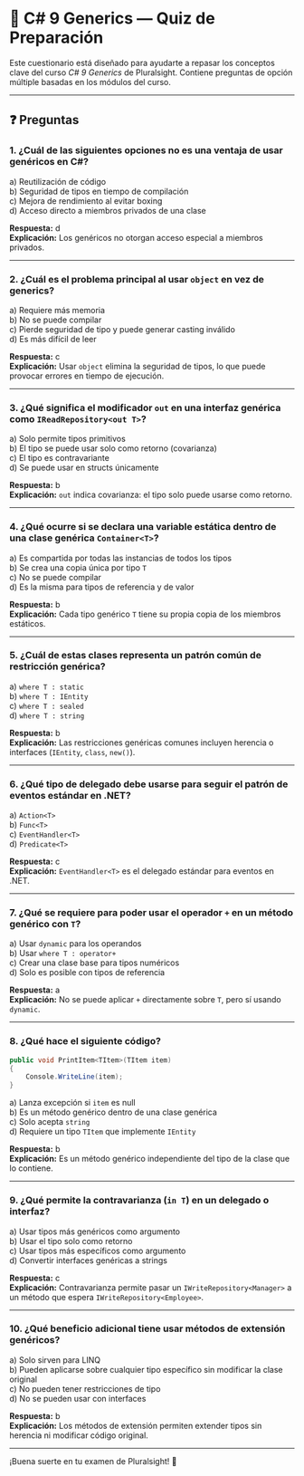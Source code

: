 
# 🧠 C# 9 Generics — Quiz de Preparación

Este cuestionario está diseñado para ayudarte a repasar los conceptos clave del curso *C# 9 Generics* de Pluralsight. Contiene preguntas de opción múltiple basadas en los módulos del curso.

---

## ❓ Preguntas

### 1. ¿Cuál de las siguientes opciones **no** es una ventaja de usar genéricos en C#?
a) Reutilización de código  
b) Seguridad de tipos en tiempo de compilación  
c) Mejora de rendimiento al evitar boxing  
d) Acceso directo a miembros privados de una clase  

**Respuesta:** d  
**Explicación:** Los genéricos no otorgan acceso especial a miembros privados.

---

### 2. ¿Cuál es el problema principal al usar `object` en vez de generics?
a) Requiere más memoria  
b) No se puede compilar  
c) Pierde seguridad de tipo y puede generar casting inválido  
d) Es más difícil de leer  

**Respuesta:** c  
**Explicación:** Usar `object` elimina la seguridad de tipos, lo que puede provocar errores en tiempo de ejecución.

---

### 3. ¿Qué significa el modificador `out` en una interfaz genérica como `IReadRepository<out T>`?
a) Solo permite tipos primitivos  
b) El tipo se puede usar solo como retorno (covarianza)  
c) El tipo es contravariante  
d) Se puede usar en structs únicamente  

**Respuesta:** b  
**Explicación:** `out` indica covarianza: el tipo solo puede usarse como retorno.

---

### 4. ¿Qué ocurre si se declara una variable estática dentro de una clase genérica `Container<T>`?
a) Es compartida por todas las instancias de todos los tipos  
b) Se crea una copia única por tipo `T`  
c) No se puede compilar  
d) Es la misma para tipos de referencia y de valor  

**Respuesta:** b  
**Explicación:** Cada tipo genérico `T` tiene su propia copia de los miembros estáticos.

---

### 5. ¿Cuál de estas clases representa un patrón común de restricción genérica?
a) `where T : static`  
b) `where T : IEntity`  
c) `where T : sealed`  
d) `where T : string`  

**Respuesta:** b  
**Explicación:** Las restricciones genéricas comunes incluyen herencia o interfaces (`IEntity`, `class`, `new()`).

---

### 6. ¿Qué tipo de delegado debe usarse para seguir el patrón de eventos estándar en .NET?
a) `Action<T>`  
b) `Func<T>`  
c) `EventHandler<T>`  
d) `Predicate<T>`  

**Respuesta:** c  
**Explicación:** `EventHandler<T>` es el delegado estándar para eventos en .NET.

---

### 7. ¿Qué se requiere para poder usar el operador `+` en un método genérico con `T`?
a) Usar `dynamic` para los operandos  
b) Usar `where T : operator+`  
c) Crear una clase base para tipos numéricos  
d) Solo es posible con tipos de referencia  

**Respuesta:** a  
**Explicación:** No se puede aplicar `+` directamente sobre `T`, pero sí usando `dynamic`.

---

### 8. ¿Qué hace el siguiente código?

```csharp
public void PrintItem<TItem>(TItem item)
{
    Console.WriteLine(item);
}
```

a) Lanza excepción si `item` es null  
b) Es un método genérico dentro de una clase genérica  
c) Solo acepta `string`  
d) Requiere un tipo `TItem` que implemente `IEntity`  

**Respuesta:** b  
**Explicación:** Es un método genérico independiente del tipo de la clase que lo contiene.

---

### 9. ¿Qué permite la contravarianza (`in T`) en un delegado o interfaz?
a) Usar tipos más genéricos como argumento  
b) Usar el tipo solo como retorno  
c) Usar tipos más específicos como argumento  
d) Convertir interfaces genéricas a strings  

**Respuesta:** c  
**Explicación:** Contravarianza permite pasar un `IWriteRepository<Manager>` a un método que espera `IWriteRepository<Employee>`.

---

### 10. ¿Qué beneficio adicional tiene usar métodos de extensión genéricos?
a) Solo sirven para LINQ  
b) Pueden aplicarse sobre cualquier tipo específico sin modificar la clase original  
c) No pueden tener restricciones de tipo  
d) No se pueden usar con interfaces  

**Respuesta:** b  
**Explicación:** Los métodos de extensión permiten extender tipos sin herencia ni modificar código original.

---

¡Buena suerte en tu examen de Pluralsight! 🚀
